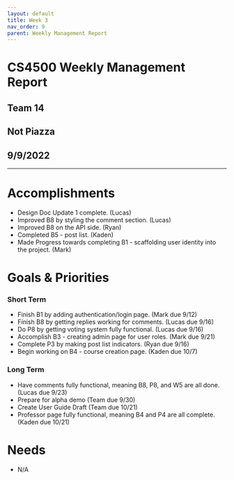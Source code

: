 ```yaml
---
layout: default
title: Week 3
nav_order: 9
parent: Weekly Management Report
---
```

# CS4500 Weekly Management Report 
## Team 14
## Not Piazza
## 9/9/2022
***

# Accomplishments
- Design Doc Update 1 complete. (Lucas)
- Improved B8 by styling the comment section. (Lucas)
- Improved B8 on the API side. (Ryan)
- Completed B5 - post list. (Kaden)
- Made Progress towards completing B1 - scaffolding user identity into the project. (Mark)

# Goals & Priorities
### Short Term
- Finish B1 by adding authentication/login page. (Mark due 9/12) 
- Finish B8 by getting replies working for comments. (Lucas due 9/16)
- Do P8 by getting voting system fully functional. (Lucas due 9/16)
- Accomplish B3 - creating admin page for user roles. (Mark due 9/21)
- Complete P3 by making post list indicators. (Ryan due 9/16)
- Begin working on B4 - course creation page. (Kaden due 10/7)

### Long Term
- Have comments fully functional, meaning B8, P8, and W5 are all done. (Lucas due 9/23)
- Prepare for alpha demo (Team due 9/30)
- Create User Guide Draft (Team due 10/21)
- Professor page fully functional, meaning B4 and P4 are all complete. (Kaden due 10/21)

# Needs
- N/A



